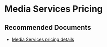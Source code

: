 <properties 
    pageTitle="Explanation of media services pricing"
    description="I have a question regarding media services pricing"
    service="microsoft.media"
    resource="mediaservices"
    authors="juliako"
    ms.author="juliako"
    displayOrder="1"
    selfHelpType="resource"
    supportTopicIds=""
    resourceTags=""
    productPesIds=""
    cloudEnvironments="MoonCake"
 />

# Media Services Pricing

## **Recommended Documents**

* [Media Services pricing details](https://www.azure.cn/pricing/details/media-services/)
